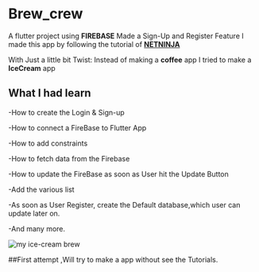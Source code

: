 # Brew_crew

A flutter project using **FIREBASE**
Made a Sign-Up and Register Feature
I made this app by following the tutorial of [**NETNINJA**](https://www.youtube.com/watch?v=sfA3NWDBPZ4&list=PL4cUxeGkcC9j--TKIdkb3ISfRbJeJYQwC)


With Just a little bit Twist:
Instead of making a **coffee** app I tried to make a **IceCream** app


## What I had learn
-How to create the Login & Sign-up

-How to connect a FireBase to Flutter App

-How to add constraints

-How to fetch data from the Firebase

-How to update the FireBase as soon as User hit the Update Button

-Add the various list 

-As soon as User Register, create the Default database,which user can update later on.

-And many more.



![my ice-cream brew](https://user-images.githubusercontent.com/42577922/82775854-990f7000-9e66-11ea-9a86-9ba300cdba24.gif)

##First attempt ,Will try to make a app without see the Tutorials.
